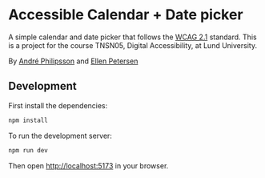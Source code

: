 # Accessible Calendar + Date picker
A simple calendar and date picker that follows the [WCAG 2.1](https://www.w3.org/TR/WCAG21/) standard. This is a project for the course TNSN05, Digital Accessibility, at Lund University.

By [André Philipsson](https://github.com/andrephilipsson) and [Ellen Petersen](https://github.com/elnpts)

## Development

First install the dependencies:
```bash
npm install
```

To run the development server:
```bash
npm run dev
```

Then open [http://localhost:5173](http://localhost:5173) in your browser.
